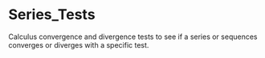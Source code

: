 # Series_Tests
 Calculus convergence and divergence tests to see if a series or sequences converges or diverges with a specific test. 
